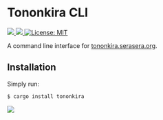 # Tononkira CLI

<p>
  <a href="https://crates.io/crates/tononkira" target="_blank">
    <img src="https://img.shields.io/crates/v/tononkira.svg" />
  </a>
  <a href="https://docs.rs/tononkira" target="_blank">
    <img src="https://docs.rs/tononkira/badge.svg" />
  </a>
  <a href="LICENSE" target="_blank">
    <img alt="License: MIT" src="https://img.shields.io/badge/License-MIT-blue.svg" />
  </a>
</p>

A command line interface for [tononkira.serasera.org](https://tononkira.serasera.org).

## Installation

Simply run:

```bash
$ cargo install tononkira
```

<img src="https://raw.githubusercontent.com/tsirysndr/tononkira/master/preview.png" />

